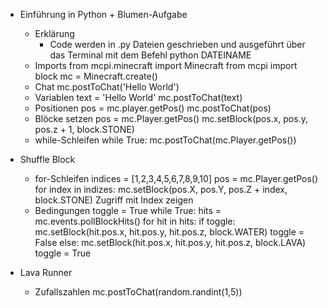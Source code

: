- Einführung in Python + Blumen-Aufgabe
    - Erklärung
        - Code werden in .py Dateien geschrieben und ausgeführt über das Terminal mit dem Befehl python DATEINAME
    - Imports
            from mcpi.minecraft import Minecraft
            from mcpi import block
            mc = Minecraft.create()
    - Chat
            mc.postToChat('Hello World')
    - Variablen
            text = 'Hello World'
            mc.postToChat(text)
    - Positionen
            pos = mc.player.getPos()
            mc.postToChat(pos)
    - Blöcke setzen
            pos = mc.Player.getPos()
            mc.setBlock(pos.x, pos.y, pos.z + 1, block.STONE)
    - while-Schleifen
            while True:
                mc.postToChat(mc.Player.getPos())

- Shuffle Block
    - for-Schleifen
            indices = [1,2,3,4,5,6,7,8,9,10]
            pos = mc.Player.getPos()
            for index in indizes:
	           mc.setBlock(pos.X, pos.Y, pos.Z + index, block.STONE)
            Zugriff mit Index zeigen
    - Bedingungen
            toggle = True
            while True:
		          hits = mc.events.pollBlockHits()
                  for hit in hits:
                  if toggle:
                    mc.setBlock(hit.pos.x, hit.pos.y, hit.pos.z, block.WATER)
                    toggle = False
                  else:
                    mc.setBlock(hit.pos.x, hit.pos.y, hit.pos.z, block.LAVA)
                	toggle = True

- Lava Runner
    - Zufallszahlen
            mc.postToChat(random.randint(1,5))
